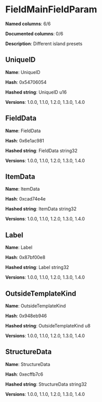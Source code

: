 # FieldMainFieldParam
**Named columns**: 6/6

**Documented columns**: 0/6

**Description**: Different island presets
## UniqueID

**Name**: UniqueID

**Hash**: 0x54706054

**Hashed string**: UniqueID u16

**Versions**: 1.0.0, 1.1.0, 1.2.0, 1.3.0, 1.4.0

## FieldData

**Name**: FieldData

**Hash**: 0x6e1ac981

**Hashed string**: FieldData string32

**Versions**: 1.0.0, 1.1.0, 1.2.0, 1.3.0, 1.4.0

## ItemData

**Name**: ItemData

**Hash**: 0xcad74e4e

**Hashed string**: ItemData string32

**Versions**: 1.0.0, 1.1.0, 1.2.0, 1.3.0, 1.4.0

## Label

**Name**: Label

**Hash**: 0x87bf00e8

**Hashed string**: Label string32

**Versions**: 1.0.0, 1.1.0, 1.2.0, 1.3.0, 1.4.0

## OutsideTemplateKind

**Name**: OutsideTemplateKind

**Hash**: 0x948eb946

**Hashed string**: OutsideTemplateKind u8

**Versions**: 1.0.0, 1.1.0, 1.2.0, 1.3.0, 1.4.0

## StructureData

**Name**: StructureData

**Hash**: 0xecffb7c6

**Hashed string**: StructureData string32

**Versions**: 1.0.0, 1.1.0, 1.2.0, 1.3.0, 1.4.0

